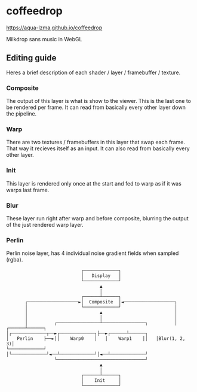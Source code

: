 # coffeedrop

https://aqua-lzma.github.io/coffeedrop

Milkdrop sans music in WebGL

## Editing guide

Heres a brief description of each shader / layer / framebuffer / texture.

### Composite

The output of this layer is what is show to the viewer. This is the last one to be rendered per frame. It can read from basically every other layer down the pipeline.

### Warp

There are two textures / framebuffers in this layer that swap each frame. That way it recieves itself as an input. It can also read from basically every other layer.

### Init

This layer is rendered only once at the start and fed to warp as if it was warps last frame.

### Blur

These layer run right after warp and before composite, blurring the output of the just rendered warp layer.

### Perlin

Perlin noise layer, has 4 individual noise gradient fields when sampled (rgba).

```
                            ┌─────────────┐                            
                            │   Display   │                            
                            └─────────────┘                            
                                   ▲                                   
                                   │                                   
                            ┌──────┴──────┐                            
       ┌───────────────────►│  Composite  │◄───────────────────┐       
       │                    └─────────────┘                    │       
       │                           ▲                           │       
       │                           │                           │       
       │          ┌────────────────┴────────────────┐          │       
┌──────┴──────┐   │┌─────────────┬──►┌─────────────┐├──►┌──────┴──────┐
│   Perlin    ├──►││    Warp0    │   │    Warp1    ││   │Blur(1, 2, 3)│
└─────────────┘   │└─────────────┘◄──┴─────────────┘│◄──┴─────────────┘
                  └─────────────────────────────────┘                  
                                   ▲                                   
                                   │                                   
                            ┌──────┴──────┐                            
                            │    Init     │                            
                            └─────────────┘                            
```
